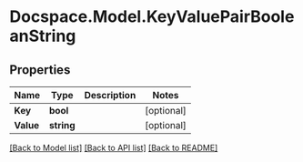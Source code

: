 # Docspace.Model.KeyValuePairBooleanString

## Properties

Name | Type | Description | Notes
------------ | ------------- | ------------- | -------------
**Key** | **bool** |  | [optional] 
**Value** | **string** |  | [optional] 

[[Back to Model list]](../README.md#documentation-for-models) [[Back to API list]](../README.md#documentation-for-api-endpoints) [[Back to README]](../README.md)


